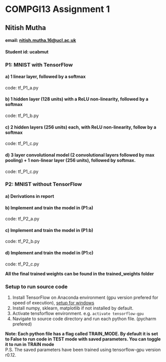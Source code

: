 # COMPGI13 Assignment 1
## Nitish Mutha
#### email: nitish.mutha.16@ucl.ac.uk
#### Student id: ucabmut  

### P1: MNIST with TensorFlow  
#### a) 1 linear layer, followed by a softmax
code: tf_P1_a.py  

#### b) 1 hidden layer (128 units) with a ReLU non-linearity, followed by a softmax
code: tf_P1_b.py  

#### c) 2 hidden layers (256 units) each, with ReLU non-linearity, follow by a softmax
code: tf_P1_c.py  

#### d) 3 layer convolutional model (2 convolutional layers followed by max pooling) + 1 non-linear layer (256 units), followed by softmax.  
code: tf_P1_c.py  


### P2: MNIST without TensorFlow  
#### a) Derivations in report
#### b) Implement and train the model in (P1:a)
code: tf_P2_a.py  

#### c) Implement and train the model in (P1:b)
code: tf_P2_b.py  

#### d) Implement and train the model in (P1:c)
code: tf_P2_c.py  

**All the final trained weights can be found in the trained_weights folder**

### Setup to run source code  
1. Install TensorFlow on Anaconda environment (gpu version prefered for speed of execution), [setup for windows](https://nitishmutha.github.io/tensorflow/2017/01/22/TensorFlow-with-gpu-for-windows.html)
2. Install numpy, sklearn, matplotlib if not installed by default.  
3. Activate tensforflow environment. e.g. `activate tensorflow-gpu`
3. Navigate to source code directory and run each python file. (pycharm prefered)


**Note: Each python file has a flag called TRAIN_MODE. By default it is set to False to run code in TEST mode with saved parameters. You can toggle it to run in TRAIN mode**  
P.S. The saved parameters have been trained using tensorflow-gpu version r0.12.

 

